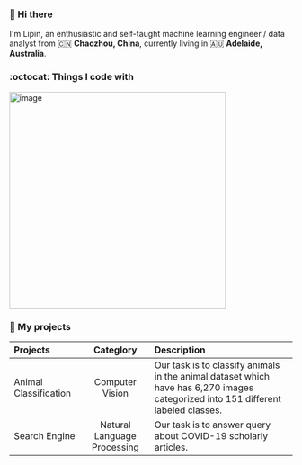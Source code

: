 ### 👋 Hi there 

I'm Lipin, an enthusiastic and self-taught machine learning engineer / data analyst  from 🇨🇳 **Chaozhou, China**, currently living in 🇦🇺 **Adelaide, Australia**.

### :octocat: Things I code with
<img width="385" alt="image" src="https://github.com/guolipin/guolipin/assets/134791744/d96f3393-af47-4033-8351-042b327d706a">

### 🌻 My projects
|  Projects | Categlory |    Description     |
| :---       |    :----:   |   :--- |
| Animal Classification | Computer Vision  | Our task is to classify animals in the animal dataset which have has 6,270 images categorized into 151 different labeled classes. |
| Search Engine   | Natural Language Processing | Our task is to answer query about COVID-19 scholarly articles.   |
   

    
